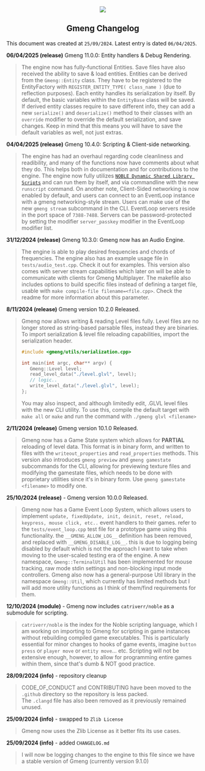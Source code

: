 <div align="center">
    <img src="https://allahcorp.com/static/assets/gmeng-more-hd.png##" style="max-width: 900px;">
    <h2>Gmeng Changelog</h2>
</div>

This document was created at `25/09/2024`.
Latest entry is dated `06/04/2025`.


**06/04/2025 (release)** Gmeng 11.0.0: Entity handlers & Debug Rendering.
> The engine now has fully-functional Entities. Save files have also
> received the ability to save & load entities. Entities can be
> derived from the `Gmeng::Entity` class. They have to be registered
> to the EntityFactory with `REGISTER_ENTITY_TYPE( class_name )` (due to reflection purposes).
> Each entity handles its serialization by itself. By default, the basic variables within the
> `EntityBase` class will be saved. If derived entity classes require to save different info,
> they can add a new `serialize()` and `deserialize()` method to their classes with an `override` modifier
> to override the default serialization, and save changes. Keep in mind that this means you will have
> to save the default variables as well, not just extras.


**04/04/2025 (release)** Gmeng 10.4.0: Scripting & Client-side networking.
> The engine has had an overhaul regarding code cleanliness and readibility,
> and many of the functions now have comments about what they do.
> This helps both in documentation and for contributions to the engine.
> The engine now fully utilizes [`NOBLE Dynamic Shared Library Scripts`](https://github.com/catriverr/noble) and can run them
> by itself, and via commandline with the new `runscript` command.
> On another note, Client-Sided networking is now enabled by default, and users can
> connect to an EventLoop instance with a gmeng networking-style stream.
> Users can make use of the new `gmeng stream` subcommand in the CLI. EventLoop servers
> reside in the port space of `7388-7488`. Servers can be password-protected by setting the
> modifier `server_passkey` modifier in the EventLoop modifier list.



**31/12/2024 (release)** Gmeng 10.3.0: Gmeng now has an Audio Engine.
> The engine is able to play desired frequencies and chords of frequencies.
> The engine also has an example usage file in `tests/audio_test.cpp`. Check it out for examples.
> This version also comes with server stream capabilities which later on will be able to communicate with clients
> for Gmeng Multiplayer. The makefile also includes options to build specific files instead of defining a target file, usable with `make compile-file filename=<file.cpp>`.
> Check the readme for more information about this parameter.


**8/11/2024 (release)** Gmeng version 10.2.0 Released.
> Gmeng now allows writing & reading Level files fully.
> Level files are no longer stored as string-based parsable files, instead they are
> binaries. To import serialization & level file reloading capabilities, import the serialization header.
> ```c
> #include <gmeng/utils/serialization.cpp>
>
> int main(int argc, char** argv) {
>    Gmeng::Level level;
>    read_level_data("./level.glvl", level);
>    // logic..
>    write_level_data("./level.glvl", level);
> };
> ````
> You may also inspect, and although limitedly edit, .GLVL level files with the new CLI utility.
> To use this, compile the default target with `make all` or `make` and run the command with `./gmeng glvl <filename>`

**2/11/2024 (release)** Gmeng version 10.1.0 Released.
> Gmeng now has a Game State system which allows for **PARTIAL** reloading of level data.
> This format is in binary form, and written to files with the `writeout_properties` and `read_properties` methods.
> This version also introduces `gmeng preview` and `gmeng gamestate` subcommands for the CLI, allowing for previewing texture files and modifying
> the gamestate files, which needs to be done with proprietary utilities since it's in binary form. Use `gmeng gamestate <filename>` to modify one.

**25/10/2024 (release)** - Gmeng version 10.0.0 Released.
> Gmeng now has a Game Event Loop System, which allows users to implement `update, fixedUpdate, init, deinit, reset, reload, keypress, mouse click, etc..` event handlers
> to their games. refer to the `tests/event_loop.cpp` test file for a prototype game using this functionality.
> the `__GMENG_ALLOW_LOG__` definition has been removed, and replaced with `__GMENG_DISABLE_LOG__`. this is due to logging being disabled
> by default which is not the approach I want to take when moving to the user-scaled testing era of the engine.
> A new namespace, `Gmeng::TerminalUtil` has been implemented for mouse tracking, raw mode stdin settings and non-blocking input mode controllers.
> Gmeng also now has a general-purpose Util library in the namespace `Gmeng::Util`, which currently has limited methods but I will add more utility functions as I think of them/find requirements for them.

**12/10/2024 (module)** - Gmeng now includes `catriverr/noble` as a submodule for scripting.
> `catriverr/noble` is the index for the Noble scripting language, which I am working on importing to Gmeng for
> scripting in game instances without rebuilding compiled game executables. This is particularly essential
> for minor changes to hooks of game events, imagine `button press` or `player move` or `entity move`... etc.
> Scripting will not be extensive enough, however, to allow for programming entire games within them, since that's dumb & NOT good practice.

**28/09/2024 (info)** - repository cleanup
> CODE_OF_CONDUCT and CONTRIBUTING have been moved to the `.github` directory
> so the repository is less packed.<br> The `.clangd` file has also been removed as it previously remained unused.

**25/09/2024 (info)** - swapped to `Zlib License`
> Gmeng now uses the Zlib License as it better fits its use cases.

**25/09/2024 (info)** - added `CHANGELOG.md`
> I will now be logging changes to the engine to this file since we have a stable version of Gmeng (currently version 9.1.0)
